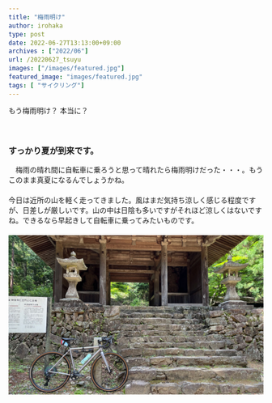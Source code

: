 ```yaml
---
title: "梅雨明け"
author: irohaka
type: post
date: 2022-06-27T13:13:00+09:00
archives : ["2022/06"]
url: /20220627_tsuyu
images: ["/images/featured.jpg"]
featured_image: "images/featured.jpg"
tags: [ "サイクリング"]
---
```


もう梅雨明け？ 本当に？
<!--more-->
　  

### すっかり夏が到来です。
　梅雨の晴れ間に自転車に乗ろうと思って晴れたら梅雨明けだった・・・。もうこのまま真夏になるんでしょうかね。  
 　  
今日は近所の山を軽く走ってきました。風はまだ気持ち涼しく感じる程度ですが、日差しが厳しいです。山の中は日陰も多いですがそれほど涼しくはないですね。できるなら早起きして自転車に乗ってみたいものです。  
　  
![財賀寺まで走ってきました。](images/20220627001.jpg)  


